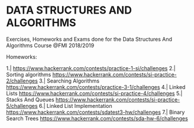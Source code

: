 # DATA STRUCTURES AND ALGORITHMS
Exercises, Homeworks and Exams done for the Data Structures And Algorithms Course @FMI 2018/2019

Homeworks:

1.| https://www.hackerrank.com/contests/practice-1-si/challenges
2.| Sorting algorithms https://www.hackerrank.com/contests/si-practice-2/challenges
3.| Searching Algorithms https://www.hackerrank.com/contests/practice-3-1/challenges
4.| Linked Lists https://www.hackerrank.com/contests/si-practice-4/challenges
5.| Stacks And Queues https://www.hackerrank.com/contests/si-practice-5/challenges
6.| Linked List Implementation https://www.hackerrank.com/contests/sdatest3-hw/challenges
7.| Binary Search Trees https://www.hackerrank.com/contests/sda-hw-6/challenges
